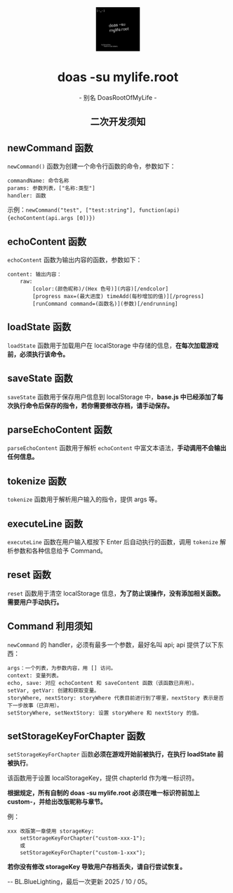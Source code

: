 <div align="center">
  <img src="./README.logo.png" style="width: 100px; height: 100px;">
  <h1>doas -su mylife.root</h1>
  <p>- 别名 DoasRootOfMyLife -</p>
  <h2>二次开发须知</h2>
</div>

## newCommand 函数
`newCommand()` 函数为创建一个命令行函数的命令，参数如下：

    commandName: 命令名称
    params: 参数列表，["名称:类型"]
    handler: 函数

示例：`newCommand("test", ["test:string"], function(api) {echoContent(api.args [0])})`

## echoContent 函数
`echoContent` 函数为输出内容的函数，参数如下：

    content: 输出内容：
        raw:
            [color:(颜色昵称)/(Hex 色号)](内容)[/endcolor]
            [progress max=(最大进度) timeAdd(每秒增加的值)][/progress]
            [runCommand command=(函数名)](参数)[/endrunning]

## loadState 函数
`loadState` 函数用于加载用户在 localStorage 中存储的信息，**在每次加载游戏前，必须执行该命令。**

## saveState 函数
`saveState` 函数用于保存用户信息到 localStorage 中，**base.js 中已经添加了每次执行命令后保存的指令，若你需要修改存档，请手动保存。**

## parseEchoContent 函数
`parseEchoContent` 函数用于解析 `echoContent` 中富文本语法，**手动调用不会输出任何信息。**

## tokenize 函数
`tokenize` 函数用于解析用户输入的指令，提供 args 等。

## executeLine 函数
`executeLine` 函数在用户输入框按下 Enter 后自动执行的函数，调用 `tokenize` 解析参数和各种信息给予 Command。

## reset 函数
`reset` 函数用于清空 localStorage 信息，**为了防止误操作，没有添加相关函数。需要用户手动执行。**

## Command 利用须知
`newCommand` 的 handler，必须有最多一个参数，最好名叫 api;
api 提供了以下东西：

    args：一个列表，为参数内容，用 [] 访问。
    context: 变量列表。
    echo, save: 对应 echoContent 和 saveContent 函数（该函数已弃用）。
    setVar, getVar: 创建和获取变量。
    storyWhere, nextStory: storyWhere 代表目前进行到了哪里，nextStory 表示是否下一步故事（已弃用）。
    setStoryWhere, setNextStory: 设置 storyWhere 和 nextStory 的值。

## setStorageKeyForChapter 函数
`setStorageKeyForChapter` 函数**必须在游戏开始前被执行，在执行 loadState 前被执行**。

该函数用于设置 localStorageKey，提供 chapterId 作为唯一标识符。

**根据规定，所有自制的 doas -su mylife.root 必须在唯一标识符前加上 custom-，并给出改版昵称与章节。**

例：

    xxx 改版第一章使用 storageKey:
        setStorageKeyForChapter("custom-xxx-1");
        或
        setStorageKeyForChapter("custom-1-xxx");

**若你没有修改 storageKey 导致用户存档丢失，请自行尝试恢复。**

-- BL.BlueLighting，最后一次更新 2025 / 10 / 05。